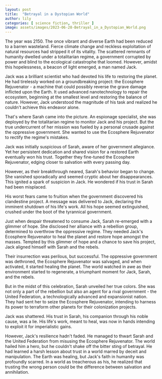 ```yaml
---
layout: post
title:  "Betrayal in a Dystopian World"
author: lily
categories: [ science fiction, thriller ]
image: assets/images/2023-06-28-Betrayal_in_a_Dystopian_World.png
---
```


The year was 2150. The once vibrant and diverse Earth had been reduced to a barren wasteland. Fierce climate change and reckless exploitation of natural resources had stripped it of its vitality. The scattered remnants of humanity dwelled under a totalitarian regime, a government corrupted by power and blind to the ecological catastrophe that loomed. However, amidst this hopelessness, a beacon of light emerged, a man named Jack.

Jack was a brilliant scientist who had devoted his life to restoring the planet. He had tirelessly worked on a groundbreaking project: the Ecosphere Rejuvenator - a machine that could possibly reverse the grave damage inflicted upon the Earth. It used advanced nanotechnology to repair the ecosystem, beginning at the smallest level and restoring the balance of nature. However, Jack understood the magnitude of his task and realized he couldn't achieve this endeavor alone.

That's where Sarah came into the picture. An espionage specialist, she was deployed by the totalitarian regime to monitor Jack and his project. But the true undercurrent of her mission was fueled by a personal crusade against the oppressive government. She wanted to use the Ecosphere Rejuvenator to rectify the regime's mistakes.

Jack was initially suspicious of Sarah, aware of her government allegiance. Yet her persistent dedication and shared vision for a restored Earth eventually won his trust. Together they fine-tuned the Ecosphere Rejuvenator, edging closer to salvation with every passing day.

However, as their breakthrough neared, Sarah's behavior began to change. She vanished sporadically and seemed cryptic about her disappearances. This ignited a spark of suspicion in Jack. He wondered if his trust in Sarah had been misplaced.

His worst fears came to fruition when the government discovered his clandestine project. A message was delivered to Jack, declaring the imminent shutdown of his life's work. All his hope seemed extinguished, crushed under the boot of the tyrannical government.

Just when despair threatened to consume Jack, Sarah re-emerged with a glimmer of hope. She disclosed her alliance with a rebellion group, determined to overthrow the oppressive regime. They needed Jack's Ecosphere Rejuvenator to heal the planet and restore hope amongst the masses. Tempted by this glimmer of hope and a chance to save his project, Jack aligned himself with Sarah and the rebels.

Their insurrection was perilous, but successful. The oppressive government was dethroned, the Ecosphere Rejuvenator was salvaged, and when activated, it started healing the planet. The world watched in awe as their environment started to regenerate, a triumphant moment for Jack, Sarah, and the rebels.

But in the midst of this celebration, Sarah unveiled her true colors. She was not only a part of the rebellion but also an agent for a rival government - the United Federation, a technologically advanced and expansionist nation. They had sent her to seize the Ecosphere Rejuvenator, intending to harness its power to terraform other planets for their colonization projects.

Jack was shattered. His trust in Sarah, his companion through his noble cause, was a lie. His life's work, meant to heal, was now in hands intending to exploit it for imperialistic gains.

However, Jack's resilience hadn't faded. He managed to thwart Sarah and the United Federation from misusing the Ecosphere Rejuvenator. The world hailed him a hero, but he couldn't shake off the bitter sting of betrayal. He had learned a harsh lesson about trust in a world marred by deceit and manipulation. The Earth was healing, but Jack's faith in humanity was profoundly scarred. In a world as treacherous as his, he realized that trusting the wrong person could be the difference between salvation and annihilation.
